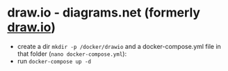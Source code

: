 # draw.io - diagrams.net (formerly [draw.io](https://hub.docker.com/r/jgraph/drawio)) 

- create a dir `mkdir -p /docker/drawio` and a docker-compose.yml file in that folder (`nano docker-compose.yml`):
- run `docker-compose up -d`
